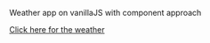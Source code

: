 Weather app on vanillaJS with component approach

[Click here for the weather](https://lilivia.github.io/weather-app-js/)
